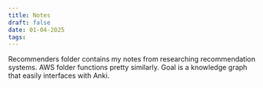 ```yaml
---
title: Notes
draft: false
date: 01-04-2025
tags:
---
```

Recommenders folder contains my notes from researching recommendation systems. AWS folder functions pretty similarly. Goal is a knowledge graph that easily interfaces with Anki.